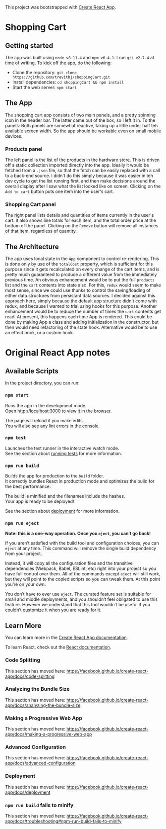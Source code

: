 This project was bootstrapped with [Create React App](https://github.com/facebook/create-react-app).

# Shopping Cart

## Getting started
 
The app was built using `node v8.11.4` and `npm v6.4.1`. I run `git v2.7.4` at time of writing. To kick off the app, do the following:
- Clone the repository: `git clone https://github.com/trevithj/shoppingCart.git`
- Install dependencies: `cd shoppingCart && npm install`
- Start the web server: `npm start`

## The App

The shopping cart app consists of two main panels, and a pretty spinning icon in the header bar. The latter came out of the box, so I left it in. To the panels:
Both panels are somewhat reactive, taking up a little under half teh available screen width. So the app should be workable even on small mobile devices.

### Products panel

The left panel is the list of the products in the hardware store. This is driven off a static collection imported directly into the app. Ideally it would be fetched from a `.json` file, so that the fetch can be easily replaced with a call to a back-end source. I didn't do this simply because it was easier in teh dev cycle to get the list running first, and then make decisions around the overall display after I saw what the list looked like on screen.
Clicking on the `Add to cart` button puts one item into the user's cart.

### Shopping Cart panel

The right panel lists details and quantities of items currently in the user's cart. It also shows line totals for each item, and the total order price at the bottom of the panel. 
Clicking on the `Remove` button will remove all instances of that item, regardless of quantity.

## The Architecture

The app uses local state in the `App` component to control re-rendering. This is done only by use of the `totalCost` property, which is sufficient for this purpose since it gets recalculated on every change of the cart items, and is pretty much guaranteed to produce a different value from the immediately previous time.
An obvious enhancement would be to put the full `products` list and the `cart` contents into state also. For this, `redux` would seem to make most sense, since we could use thunks to control the saving/loading of either data structures from persistant data sources. I decided against this approach here, simply because the default app structure didn't come with redux, and because I wanted to trial using hooks for this purpose.
Another enhancement would be to reduce the number of times the `cart` contents get read. At present, this happens each time App is rendered. This could be done by making App a class and adding initialization in the constructor, but then would need refactoring of the state hook. Alternative would be to use an effect hook, or a custom hook.

# Original React App notes

## Available Scripts

In the project directory, you can run:

### `npm start`

Runs the app in the development mode.<br>
Open [http://localhost:3000](http://localhost:3000) to view it in the browser.

The page will reload if you make edits.<br>
You will also see any lint errors in the console.

### `npm test`

Launches the test runner in the interactive watch mode.<br>
See the section about [running tests](https://facebook.github.io/create-react-app/docs/running-tests) for more information.

### `npm run build`

Builds the app for production to the `build` folder.<br>
It correctly bundles React in production mode and optimizes the build for the best performance.

The build is minified and the filenames include the hashes.<br>
Your app is ready to be deployed!

See the section about [deployment](https://facebook.github.io/create-react-app/docs/deployment) for more information.

### `npm run eject`

**Note: this is a one-way operation. Once you `eject`, you can’t go back!**

If you aren’t satisfied with the build tool and configuration choices, you can `eject` at any time. This command will remove the single build dependency from your project.

Instead, it will copy all the configuration files and the transitive dependencies (Webpack, Babel, ESLint, etc) right into your project so you have full control over them. All of the commands except `eject` will still work, but they will point to the copied scripts so you can tweak them. At this point you’re on your own.

You don’t have to ever use `eject`. The curated feature set is suitable for small and middle deployments, and you shouldn’t feel obligated to use this feature. However we understand that this tool wouldn’t be useful if you couldn’t customize it when you are ready for it.

## Learn More

You can learn more in the [Create React App documentation](https://facebook.github.io/create-react-app/docs/getting-started).

To learn React, check out the [React documentation](https://reactjs.org/).

### Code Splitting

This section has moved here: https://facebook.github.io/create-react-app/docs/code-splitting

### Analyzing the Bundle Size

This section has moved here: https://facebook.github.io/create-react-app/docs/analyzing-the-bundle-size

### Making a Progressive Web App

This section has moved here: https://facebook.github.io/create-react-app/docs/making-a-progressive-web-app

### Advanced Configuration

This section has moved here: https://facebook.github.io/create-react-app/docs/advanced-configuration

### Deployment

This section has moved here: https://facebook.github.io/create-react-app/docs/deployment

### `npm run build` fails to minify

This section has moved here: https://facebook.github.io/create-react-app/docs/troubleshooting#npm-run-build-fails-to-minify
